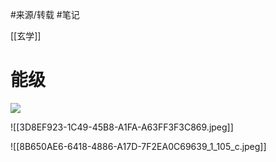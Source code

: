 #来源/转载 
#笔记 

[[玄学]]

# 能级

![](9C22756B-2F03-48B2-B79E-97D664BF55E9.jpeg)



![[3D8EF923-1C49-45B8-A1FA-A63FF3F3C869.jpeg]]


![[8B650AE6-6418-4886-A17D-7F2EA0C69639_1_105_c.jpeg]]